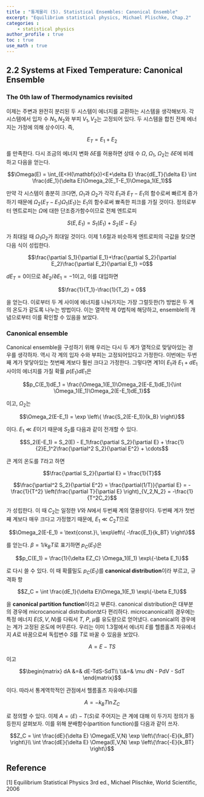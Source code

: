 ```yaml
---
title : "통계물리 (5). Statistical Ensembles: Canonical Ensemble"
excerpt: "Equilibrium statistical physics, Michael Plischke, Chap.2"
categories :
    - statistical physics
author_profile : true
toc : true
use_math : true
---
```


## 2.2 Systems at Fixed Temperature: Canonical Ensemble

### The 0th law of Thermodynamics revisited

이제는 주변과 완전히 분리된 두 시스템이 에너지를 교환하는 시스템을 생각해보자. 각 시스템에서 입자 수 $N_1,N_2$와 부피 $V_1, V_2$는 고정되어 있다. 두 시스템을 합친 전체 에너지는 가정에 의해 상수이다. 즉,

$$E_T = E_1 + E_2$$

를 만족한다. 다시 조금의 에너지 변화 $\delta E$를 허용하면 상태 수 $\Omega$, $\Omega_1$, $\Omega_2$는 $\delta E$에 비례하고 다음을 얻는다.

$$\Omega(E) = \int_{E<H(\mathbf{x})<E+\delta E} \frac{dE_T}{\delta E} \int \frac{dE_1}{\delta E}\Omega_2(E_T-E_1)\Omega_1(E_1)$$

만약 각 시스템이 충분히 크다면, $\Omega_1$과 $\Omega_2$가 각각 $E_1$과 $E_T-E_1$의 함수로써 빠르게 증가하기 때문에 $\Omega_2(E_T-E_1)\Omega_1(E_1)$는 $E_1$의 함수로써 뾰족한 피크를 가질 것이다. 정의로부터 엔트로피는 $\Omega$에 대한 단조증가함수이므로 전체 엔트로피

$$S(E,E_1) = S_1(E_1) + S_2(E-E_1)$$

가 최대일 때 $\Omega_1\Omega_2$가 최대일 것이다. 이제 1.6절과 비슷하게 엔트로피의 극값을 찾으면 다음 식이 성립한다.

$$\frac{\partial S_1}{\partial E_1}+\frac{\partial S_2}{\partial E_2}\frac{\partial E_2}{\partial E_1} =0$$

$dE_T = 0$이므로 $\partial E_2/\partial E_1=-1$이고, 이를 대입하면

$$\frac{1}{T_1}-\frac{1}{T_2} = 0$$

을 얻는다. 이로부터 두 계 사이에 에너지를 나눠가지는 가장 그럴듯한(?) 방법은 두 계의 온도가 같도록 나누는 방법이다. 이는 열역학 제 0법칙에 해당하고, ensemble의 개념으로부터 이를 확인할 수 있음을 보았다.

### Canonical ensemble

Canonical ensemble을 구성하기 위해 우리는 다시 두 계가 열적으로 맞닿아있는 경우를 생각하자. 역시 각 계의 입자 수와 부피는 고정되어있다고 가정한다. 이번에는 두번째 계가 맞닿아있는 첫번째 계보다 훨씬 크다고 가정한다. 그렇다면 계1이 $E_1$과 $E_1 + dE_1$ 사이의 에너지를 가질 확률 $p(E_1)dE_1$은

$$p_C(E_1)dE_1 = \frac{\Omega_1(E_1)\Omega_2(E-E_1)dE_1}{\int \Omega_1(E_1)\Omega_2(E-E_1)dE_1}$$

이고, $\Omega_2$는

$$\Omega_2(E-E_1) = \exp \left\{ \frac{S_2(E-E_1)}{k_B} \right\}$$

이다. $E_1 \ll E$이기 때문에 $S_2$를 다음과 같이 전개할 수 있다.

$$S_2(E-E_1) = S_2(E) - E_1\frac{\partial S_2}{\partial E}  + \frac{1}{2}E_1^2\frac{\partial^2 S_2}{\partial E^2} + \cdots$$

큰 계의 온도를 $T$라고 하면

$$\frac{\partial S_2}{\partial E} = \frac{1}{T}$$

$$\frac{\partial^2 S_2}{\partial E^2} = \frac{\partial(1/T)}{\partial E} = -\frac{1}{T^2} \left(\frac{\partial T}{\partial E} \right)_{V_2,N_2} = -\frac{1}{T^2C_2}$$

가 성립한다. 이 때 $C_2$는 일정한 $V$와 $N$에서 두번째 계의 열용량이다. 두번째 계가 첫번째 계보다 매우 크다고 가정했기 때문에, $E_1 \ll C_2T$므로

$$\Omega_2(E-E_1) = \text{const.}\, \exp\left\{ -\frac{E_1}{k_BT} \right\}$$

를 얻는다. $\beta = 1/k_BT$로 표기하면 $p_C(E_1)$은

$$p_C(E_1) = \frac{1}{\delta EZ_C} \Omega_1(E_1) \exp\{-\beta E_1\}$$

로 다시 쓸 수 있다. 이 때 확률밀도 $p_C(E_1)$를 **canonical distribution**이라 부르고, 규격화 항

$$Z_C = \int \frac{dE_1}{\delta E}\Omega_1(E_1) \exp\{-\beta E_1\}$$

을 **canonical partition function**이라고 부른다. canonical distribution은 대부분의 경우에 microcanonical distribution보다 편리하다. microcanonical의 경우에는 특정 에너지 $E(S,V,N)$를 다뤄서 $T$, $P$, $\mu$를 유도량으로 얻어냈다. canonical의 경우에는 계가 고정된 온도에 머무른다. 우리는 이미 1.3절에서 에너지 $E$를 헬름홀츠 자유에너지 $A$로 바꿈으로써 독립변수 $S$를 $T$로 바꿀 수 있음을 보았다.

$$A = E-TS$$

이고

$$\begin{matrix} dA &=& dE-TdS-SdT\\ \\&=& \mu dN - PdV - SdT \end{matrix}$$

이다. 따라서 통계역학적인 관점에서 헬름홀츠 자유에너지를

$$A = -k_BT\ln Z_C$$

로 정의할 수 있다. 이제 $A=\langle E\rangle -T\langle S\rangle$로 주어지는 큰 계에 대해 이 두가지 정의가 동등한지 살펴보자. 이를 위해 분배함수(partition function)를 다음과 같이 쓰자.

$$Z_C = \int \frac{dE}{\delta E} \Omega(E,V,N) \exp \left\{\frac{-E}{k_BT} \right\}\\ \int \frac{dE}{\delta E} \Omega(E,V,N) \exp \left\{\frac{-E}{k_BT} \right\}$$









## Reference

[1] Equilibrium Statistical Physics 3rd ed., Michael Plischke, World Scientific, 2006